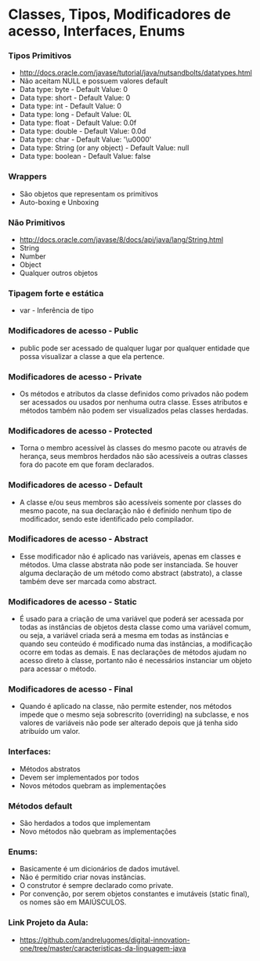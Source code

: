 # Classes, Tipos, Modificadores de acesso, Interfaces, Enums

### Tipos Primitivos

- http://docs.oracle.com/javase/tutorial/java/nutsandbolts/datatypes.html
- Não aceitam NULL e possuem valores default
- Data type: byte - Default Value: 0
- Data type: short - Default Value: 0
- Data type: int - Default Value: 0
- Data type: long - Default Value: 0L
- Data type: float - Default Value: 0.0f
- Data type: double - Default Value: 0.0d
- Data type: char - Default Value: '\u0000'
- Data type: String (or any object) - Default Value: null
- Data type: boolean - Default Value: false

### Wrappers

- São objetos que representam os primitivos
- Auto-boxing e Unboxing

### Não Primitivos

- http://docs.oracle.com/javase/8/docs/api/java/lang/String.html
- String
- Number
- Object
- Qualquer outros objetos

### Tipagem forte e estática

- var - Inferência de tipo

### Modificadores de acesso - Public

- public pode ser acessado de qualquer lugar por qualquer entidade que possa visualizar a classe a que ela pertence.

### Modificadores de acesso - Private

- Os métodos e atributos da classe definidos como privados não podem ser acessados ou usados por nenhuma outra classe. Esses atributos e métodos também não podem ser visualizados pelas classes herdadas.

### Modificadores de acesso - Protected

- Torna o membro acessível às classes do mesmo pacote ou através de herança, seus membros herdados não são acessíveis a outras classes fora do pacote em que foram declarados.

### Modificadores de acesso - Default

- A classe e/ou seus membros são acessíveis somente por classes do mesmo pacote, na sua declaração não é definido nenhum tipo de modificador, sendo este identificado pelo compilador.

### Modificadores de acesso - Abstract

- Esse modificador não é aplicado nas variáveis, apenas em classes e métodos. Uma classe abstrata não pode ser instanciada. Se houver alguma declaração de um método como abstract (abstrato), a classe também deve ser marcada como abstract.

### Modificadores de acesso - Static

- É usado para a criação de uma variável que poderá ser acessada por todas as instâncias de objetos desta classe como uma variável comum, ou seja, a variável criada será a mesma em todas as instâncias e quando seu conteúdo é modificado numa das instâncias, a modificação ocorre em todas as demais. E nas declarações de métodos ajudam no acesso direto à classe, portanto não é necessários instanciar um objeto para acessar o método.

### Modificadores de acesso - Final

- Quando é aplicado na classe, não permite estender, nos métodos impede que o mesmo seja sobrescrito (overriding) na subclasse, e nos valores de variáveis não pode ser alterado depois que já tenha sido atribuído um valor.

### Interfaces:

- Métodos abstratos
- Devem ser implementados por todos
- Novos métodos quebram as implementações

### Métodos default

- São herdados a todos que implementam
- Novo métodos não quebram as implementações

### Enums:

- Basicamente é um dicionários de dados imutável.
- Não é permitido criar novas instâncias.
- O construtor é sempre declarado como private.
- Por convenção, por serem objetos constantes e imutáveis (static final), os nomes são em MAIÚSCULOS.

### Link Projeto da Aula:

- https://github.com/andrelugomes/digital-innovation-one/tree/master/caracteristicas-da-linguagem-java
